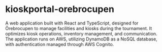 # kioskportal-orebrocupen
A web application built with React and TypeScript, designed for Örebrocupen to manage facilities and kiosks during the tournament. It optimizes kiosk operations, inventory management, and communication. The application runs on AWS, utilizing DynamoDB as a NoSQL database, with authentication managed through AWS Cognito.

